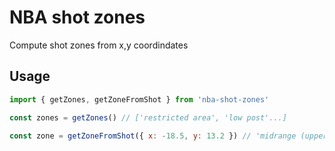 # NBA shot zones
Compute shot zones from x,y coordindates

## Usage
```javascript
import { getZones, getZoneFromShot } from 'nba-shot-zones'

const zones = getZones() // ['restricted area', 'low post'...]

const zone = getZoneFromShot({ x: -18.5, y: 13.2 }) // 'midrange (upper left)'

```

